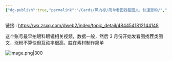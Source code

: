 ```yaml
---
{"dg-publish":true,"permalink":"/Cards/风向标/简单看图找茬图文，快速涨粉/","tags":["生财有术","风向标"],"noteIcon":3,"created":"2024-04-11","updated":"2024-04-12"}
---
```


链接:: https://wx.zsxq.com/dweb2/index/topic_detail/4844541812144148

这个账号最早拍眼科眼镜相关视频，数据一般，然后 3 月份开始发看图找茬类图文，涨粉不算快但互动率很高，胜在素材制作简单

![image.png|300](http://img.xlg.life/images/202404120010353.png)
